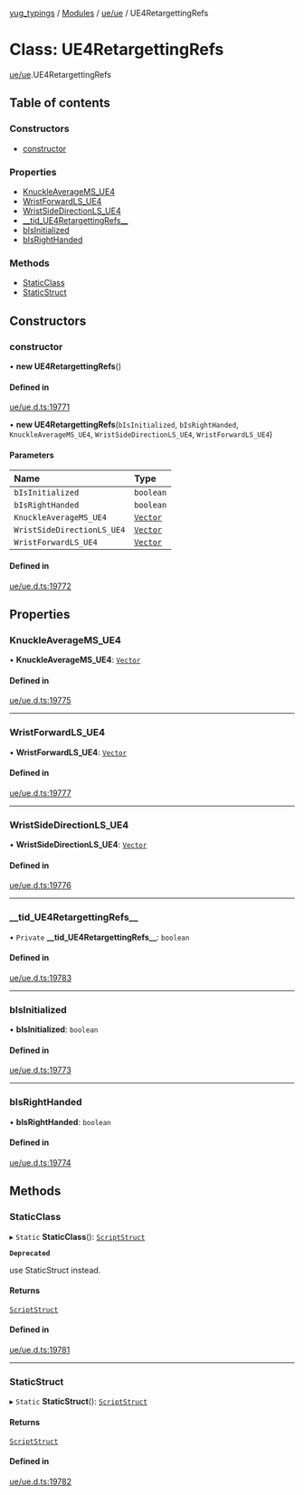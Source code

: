 [yug_typings](../README.md) / [Modules](../modules.md) / [ue/ue](../modules/ue_ue.md) / UE4RetargettingRefs

# Class: UE4RetargettingRefs

[ue/ue](../modules/ue_ue.md).UE4RetargettingRefs

## Table of contents

### Constructors

- [constructor](ue_ue.UE4RetargettingRefs.md#constructor)

### Properties

- [KnuckleAverageMS\_UE4](ue_ue.UE4RetargettingRefs.md#knuckleaveragems_ue4)
- [WristForwardLS\_UE4](ue_ue.UE4RetargettingRefs.md#wristforwardls_ue4)
- [WristSideDirectionLS\_UE4](ue_ue.UE4RetargettingRefs.md#wristsidedirectionls_ue4)
- [\_\_tid\_UE4RetargettingRefs\_\_](ue_ue.UE4RetargettingRefs.md#__tid_ue4retargettingrefs__)
- [bIsInitialized](ue_ue.UE4RetargettingRefs.md#bisinitialized)
- [bIsRightHanded](ue_ue.UE4RetargettingRefs.md#bisrighthanded)

### Methods

- [StaticClass](ue_ue.UE4RetargettingRefs.md#staticclass)
- [StaticStruct](ue_ue.UE4RetargettingRefs.md#staticstruct)

## Constructors

### constructor

• **new UE4RetargettingRefs**()

#### Defined in

[ue/ue.d.ts:19771](https://github.com/YugMetaverse/yug_typings/blob/25cad34/ue/ue.d.ts#L19771)

• **new UE4RetargettingRefs**(`bIsInitialized`, `bIsRightHanded`, `KnuckleAverageMS_UE4`, `WristSideDirectionLS_UE4`, `WristForwardLS_UE4`)

#### Parameters

| Name | Type |
| :------ | :------ |
| `bIsInitialized` | `boolean` |
| `bIsRightHanded` | `boolean` |
| `KnuckleAverageMS_UE4` | [`Vector`](ue_ue_s.Vector.md) |
| `WristSideDirectionLS_UE4` | [`Vector`](ue_ue_s.Vector.md) |
| `WristForwardLS_UE4` | [`Vector`](ue_ue_s.Vector.md) |

#### Defined in

[ue/ue.d.ts:19772](https://github.com/YugMetaverse/yug_typings/blob/25cad34/ue/ue.d.ts#L19772)

## Properties

### KnuckleAverageMS\_UE4

• **KnuckleAverageMS\_UE4**: [`Vector`](ue_ue_s.Vector.md)

#### Defined in

[ue/ue.d.ts:19775](https://github.com/YugMetaverse/yug_typings/blob/25cad34/ue/ue.d.ts#L19775)

___

### WristForwardLS\_UE4

• **WristForwardLS\_UE4**: [`Vector`](ue_ue_s.Vector.md)

#### Defined in

[ue/ue.d.ts:19777](https://github.com/YugMetaverse/yug_typings/blob/25cad34/ue/ue.d.ts#L19777)

___

### WristSideDirectionLS\_UE4

• **WristSideDirectionLS\_UE4**: [`Vector`](ue_ue_s.Vector.md)

#### Defined in

[ue/ue.d.ts:19776](https://github.com/YugMetaverse/yug_typings/blob/25cad34/ue/ue.d.ts#L19776)

___

### \_\_tid\_UE4RetargettingRefs\_\_

• `Private` **\_\_tid\_UE4RetargettingRefs\_\_**: `boolean`

#### Defined in

[ue/ue.d.ts:19783](https://github.com/YugMetaverse/yug_typings/blob/25cad34/ue/ue.d.ts#L19783)

___

### bIsInitialized

• **bIsInitialized**: `boolean`

#### Defined in

[ue/ue.d.ts:19773](https://github.com/YugMetaverse/yug_typings/blob/25cad34/ue/ue.d.ts#L19773)

___

### bIsRightHanded

• **bIsRightHanded**: `boolean`

#### Defined in

[ue/ue.d.ts:19774](https://github.com/YugMetaverse/yug_typings/blob/25cad34/ue/ue.d.ts#L19774)

## Methods

### StaticClass

▸ `Static` **StaticClass**(): [`ScriptStruct`](ue_ue.ScriptStruct.md)

**`Deprecated`**

use StaticStruct instead.

#### Returns

[`ScriptStruct`](ue_ue.ScriptStruct.md)

#### Defined in

[ue/ue.d.ts:19781](https://github.com/YugMetaverse/yug_typings/blob/25cad34/ue/ue.d.ts#L19781)

___

### StaticStruct

▸ `Static` **StaticStruct**(): [`ScriptStruct`](ue_ue.ScriptStruct.md)

#### Returns

[`ScriptStruct`](ue_ue.ScriptStruct.md)

#### Defined in

[ue/ue.d.ts:19782](https://github.com/YugMetaverse/yug_typings/blob/25cad34/ue/ue.d.ts#L19782)
